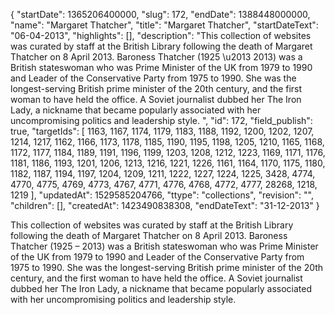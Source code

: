 {
  "startDate": 1365206400000, 
  "slug": 172, 
  "endDate": 1388448000000, 
  "name": "Margaret Thatcher", 
  "title": "Margaret Thatcher", 
  "startDateText": "06-04-2013", 
  "highlights": [], 
  "description": "This collection of websites was curated by staff at the British Library following the death of Margaret Thatcher on 8 April 2013. Baroness Thatcher (1925 \u2013 2013) was a British stateswoman who was Prime Minister of the UK from 1979 to 1990 and Leader of the Conservative Party from 1975 to 1990. She was the longest-serving British prime minister of the 20th century, and the first woman to have held the office. A Soviet journalist dubbed her The Iron Lady, a nickname that became popularly associated with her uncompromising politics and leadership style. ", 
  "id": 172, 
  "field_publish": true, 
  "targetIds": [
    1163, 
    1167, 
    1174, 
    1179, 
    1183, 
    1188, 
    1192, 
    1200, 
    1202, 
    1207, 
    1214, 
    1217, 
    1162, 
    1166, 
    1173, 
    1178, 
    1185, 
    1190, 
    1195, 
    1198, 
    1205, 
    1210, 
    1165, 
    1168, 
    1172, 
    1177, 
    1184, 
    1189, 
    1191, 
    1196, 
    1199, 
    1203, 
    1208, 
    1212, 
    1223, 
    1169, 
    1171, 
    1176, 
    1181, 
    1186, 
    1193, 
    1201, 
    1206, 
    1213, 
    1216, 
    1221, 
    1226, 
    1161, 
    1164, 
    1170, 
    1175, 
    1180, 
    1182, 
    1187, 
    1194, 
    1197, 
    1204, 
    1209, 
    1211, 
    1222, 
    1227, 
    1224, 
    1225, 
    3428, 
    4774, 
    4770, 
    4775, 
    4769, 
    4773, 
    4767, 
    4771, 
    4776, 
    4768, 
    4772, 
    4777, 
    28268, 
    1218, 
    1219
  ], 
  "updatedAt": 1529585204766, 
  "ttype": "collections", 
  "revision": "", 
  "children": [], 
  "createdAt": 1423490838308, 
  "endDateText": "31-12-2013"
}

This collection of websites was curated by staff at the British Library following the death of Margaret Thatcher on 8 April 2013. Baroness Thatcher (1925 – 2013) was a British stateswoman who was Prime Minister of the UK from 1979 to 1990 and Leader of the Conservative Party from 1975 to 1990. She was the longest-serving British prime minister of the 20th century, and the first woman to have held the office. A Soviet journalist dubbed her The Iron Lady, a nickname that became popularly associated with her uncompromising politics and leadership style. 